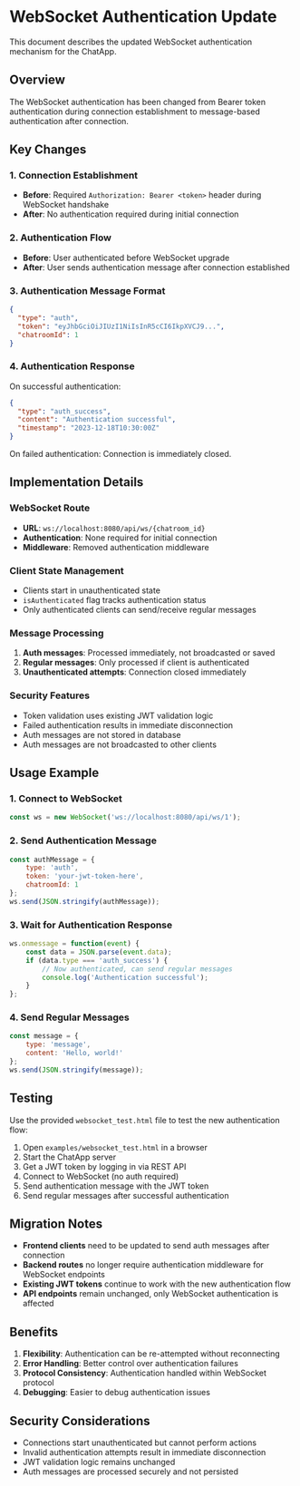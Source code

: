 # WebSocket Authentication Update

This document describes the updated WebSocket authentication mechanism for the ChatApp.

## Overview

The WebSocket authentication has been changed from Bearer token authentication during connection establishment to message-based authentication after connection.

## Key Changes

### 1. Connection Establishment
- **Before**: Required `Authorization: Bearer <token>` header during WebSocket handshake
- **After**: No authentication required during initial connection

### 2. Authentication Flow
- **Before**: User authenticated before WebSocket upgrade
- **After**: User sends authentication message after connection established

### 3. Authentication Message Format
```json
{
  "type": "auth",
  "token": "eyJhbGciOiJIUzI1NiIsInR5cCI6IkpXVCJ9...",
  "chatroomId": 1
}
```

### 4. Authentication Response
On successful authentication:
```json
{
  "type": "auth_success",
  "content": "Authentication successful",
  "timestamp": "2023-12-18T10:30:00Z"
}
```

On failed authentication: Connection is immediately closed.

## Implementation Details

### WebSocket Route
- **URL**: `ws://localhost:8080/api/ws/{chatroom_id}`
- **Authentication**: None required for initial connection
- **Middleware**: Removed authentication middleware

### Client State Management
- Clients start in unauthenticated state
- `isAuthenticated` flag tracks authentication status
- Only authenticated clients can send/receive regular messages

### Message Processing
1. **Auth messages**: Processed immediately, not broadcasted or saved
2. **Regular messages**: Only processed if client is authenticated
3. **Unauthenticated attempts**: Connection closed immediately

### Security Features
- Token validation uses existing JWT validation logic
- Failed authentication results in immediate disconnection
- Auth messages are not stored in database
- Auth messages are not broadcasted to other clients

## Usage Example

### 1. Connect to WebSocket
```javascript
const ws = new WebSocket('ws://localhost:8080/api/ws/1');
```

### 2. Send Authentication Message
```javascript
const authMessage = {
    type: 'auth',
    token: 'your-jwt-token-here',
    chatroomId: 1
};
ws.send(JSON.stringify(authMessage));
```

### 3. Wait for Authentication Response
```javascript
ws.onmessage = function(event) {
    const data = JSON.parse(event.data);
    if (data.type === 'auth_success') {
        // Now authenticated, can send regular messages
        console.log('Authentication successful');
    }
};
```

### 4. Send Regular Messages
```javascript
const message = {
    type: 'message',
    content: 'Hello, world!'
};
ws.send(JSON.stringify(message));
```

## Testing

Use the provided `websocket_test.html` file to test the new authentication flow:

1. Open `examples/websocket_test.html` in a browser
2. Start the ChatApp server
3. Get a JWT token by logging in via REST API
4. Connect to WebSocket (no auth required)
5. Send authentication message with the JWT token
6. Send regular messages after successful authentication

## Migration Notes

- **Frontend clients** need to be updated to send auth messages after connection
- **Backend routes** no longer require authentication middleware for WebSocket endpoints
- **Existing JWT tokens** continue to work with the new authentication flow
- **API endpoints** remain unchanged, only WebSocket authentication is affected

## Benefits

1. **Flexibility**: Authentication can be re-attempted without reconnecting
2. **Error Handling**: Better control over authentication failures
3. **Protocol Consistency**: Authentication handled within WebSocket protocol
4. **Debugging**: Easier to debug authentication issues

## Security Considerations

- Connections start unauthenticated but cannot perform actions
- Invalid authentication attempts result in immediate disconnection
- JWT validation logic remains unchanged
- Auth messages are processed securely and not persisted